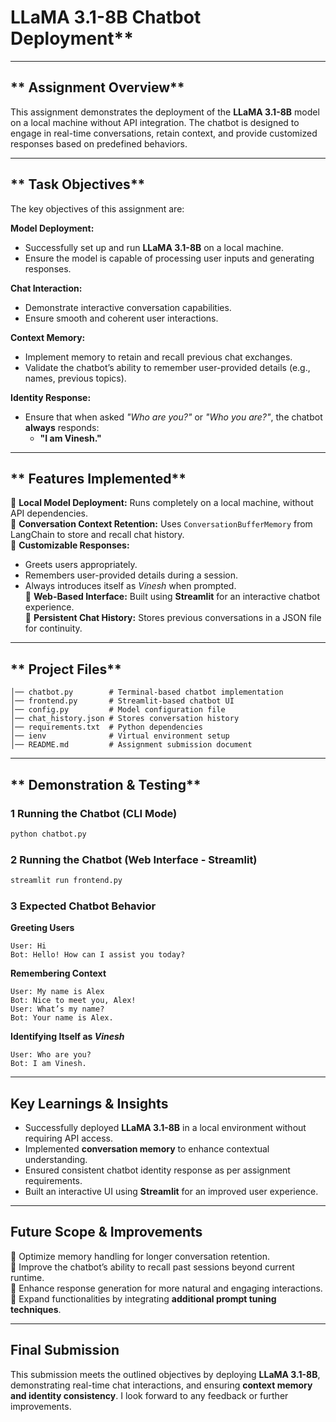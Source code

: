 ﻿

# LLaMA 3.1-8B Chatbot Deployment**  

---

## ** Assignment Overview**  

This assignment demonstrates the deployment of the **LLaMA 3.1-8B** model on a local machine without API integration. The chatbot is designed to engage in real-time conversations, retain context, and provide customized responses based on predefined behaviors.  

---

## ** Task Objectives**  

The key objectives of this assignment are:  

 **Model Deployment:**  
- Successfully set up and run **LLaMA 3.1-8B** on a local machine.  
- Ensure the model is capable of processing user inputs and generating responses.  

 **Chat Interaction:**  
- Demonstrate interactive conversation capabilities.  
- Ensure smooth and coherent user interactions.  

 **Context Memory:**  
- Implement memory to retain and recall previous chat exchanges.  
- Validate the chatbot’s ability to remember user-provided details (e.g., names, previous topics).  

 **Identity Response:**  
- Ensure that when asked *"Who are you?"* or *"Who you are?"*, the chatbot **always** responds:  
  - **"I am Vinesh."**  

---

## ** Features Implemented**  

🔹 **Local Model Deployment:** Runs completely on a local machine, without API dependencies.  
🔹 **Conversation Context Retention:** Uses `ConversationBufferMemory` from LangChain to store and recall chat history.  
🔹 **Customizable Responses:**  
   - Greets users appropriately.  
   - Remembers user-provided details during a session.  
   - Always introduces itself as *Vinesh* when prompted.  
🔹 **Web-Based Interface:** Built using **Streamlit** for an interactive chatbot experience.  
🔹 **Persistent Chat History:** Stores previous conversations in a JSON file for continuity.  

---

## ** Project Files**  

```
│── chatbot.py        # Terminal-based chatbot implementation  
│── frontend.py       # Streamlit-based chatbot UI  
│── config.py         # Model configuration file  
│── chat_history.json # Stores conversation history  
│── requirements.txt  # Python dependencies  
│── ienv              # Virtual environment setup  
│── README.md         # Assignment submission document  
```

---

## ** Demonstration & Testing**  

### **1️ Running the Chatbot (CLI Mode)**  
```sh
python chatbot.py
```

### **2 Running the Chatbot (Web Interface - Streamlit)**  
```sh
streamlit run frontend.py
```

### **3️ Expected Chatbot Behavior**  

**Greeting Users**  
```
User: Hi  
Bot: Hello! How can I assist you today?  
```

**Remembering Context**  
```
User: My name is Alex  
Bot: Nice to meet you, Alex!  
User: What’s my name?  
Bot: Your name is Alex.  
```

**Identifying Itself as *Vinesh***  
```
User: Who are you?  
Bot: I am Vinesh.  
```

---

## **Key Learnings & Insights**  

- Successfully deployed **LLaMA 3.1-8B** in a local environment without requiring API access.  
- Implemented **conversation memory** to enhance contextual understanding.  
- Ensured consistent chatbot identity response as per assignment requirements.  
- Built an interactive UI using **Streamlit** for an improved user experience.  

---

## **Future Scope & Improvements**  

🔹 Optimize memory handling for longer conversation retention.  
🔹 Improve the chatbot’s ability to recall past sessions beyond current runtime.  
🔹 Enhance response generation for more natural and engaging interactions.  
🔹 Expand functionalities by integrating **additional prompt tuning techniques**.  

---

## **Final Submission**  

This submission meets the outlined objectives by deploying **LLaMA 3.1-8B**, demonstrating real-time chat interactions, and ensuring **context memory and identity consistency**. I look forward to any feedback or further improvements.  

